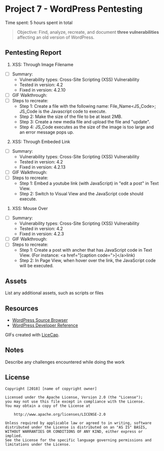 # Project 7 - WordPress Pentesting

Time spent: 5 hours spent in total

> Objective: Find, analyze, recreate, and document **three vulnerabilities** affecting an old version of WordPress.

## Pentesting Report

1. XSS: Through Image Filename
  - [ ] Summary: 
    - Vulnerability types: Cross-Site Scripting (XSS) Vulnerability
    - Tested in version: 4.2
    - Fixed in version: 4.2.10
  - [ ] GIF Walkthrough: 
  - [ ] Steps to recreate:
    - Step 1: Create a file with the following name: File_Name<JS_Code>; JS_Code is the Javascript code to execute.
    - Step 2: Make the size of the file to be at least 2MB.
    - Step 3: Create a new media file and upload the file and "update".
    - Step 4: JS_Code executes as the size of the image is too large and an error message pops up. 
  
2. XSS: Through Embeded Link
  - [ ] Summary: 
    - Vulnerability types: Cross-Site Scripting (XSS) Vulnerability
    - Tested in version: 4.2
    - Fixed in version: 4.2.13
  - [ ] GIF Walkthrough: 
  - [ ] Steps to recreate: 
    - Step 1: Embed a youtube link (with JavaScript) in "edit a post" in Text View.
    - Step 2: Switch to Visual View and the JavaScript code should execute.
    
1. XSS: Mouse Over
  - [ ] Summary: 
    - Vulnerability types: Cross-Site Scripting (XSS) Vulnerability
    - Tested in version: 4.2
    - Fixed in version: 4.2.3
  - [ ] GIF Walkthrough: 
  - [ ] Steps to recreate: 
    - Step 1: Create a post with ancher that has JavaScript code in Text View. (For instance: \<a href\="[caption code=">]\</a><a title=" onmouseover=alert('666') ">link</a>)
    - Step 2: In Page View, when hover over the link, the JavaScript code will be executed.

## Assets

List any additional assets, such as scripts or files

## Resources

- [WordPress Source Browser](https://core.trac.wordpress.org/browser/)
- [WordPress Developer Reference](https://developer.wordpress.org/reference/)

GIFs created with [LiceCap](http://www.cockos.com/licecap/).

## Notes

Describe any challenges encountered while doing the work

## License

    Copyright [2018] [name of copyright owner]

    Licensed under the Apache License, Version 2.0 (the "License");
    you may not use this file except in compliance with the License.
    You may obtain a copy of the License at

        http://www.apache.org/licenses/LICENSE-2.0

    Unless required by applicable law or agreed to in writing, software
    distributed under the License is distributed on an "AS IS" BASIS,
    WITHOUT WARRANTIES OR CONDITIONS OF ANY KIND, either express or implied.
    See the License for the specific language governing permissions and
    limitations under the License.
